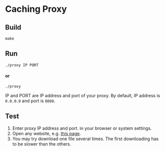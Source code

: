 # Caching Proxy

## Build
```
make
```

## Run
```
./proxy IP PORT
```
#### or
```
./proxy
```
IP and PORT are IP address and port of your proxy.
By default, IP address is `0.0.0.0` and port is `8080`.

## Test
1. Enter proxy IP address and port.
in your browser or system settings.
2. Open any website, e.g. [this page](http://ccfit.nsu.ru/~rzheutskiy/test_files/?C=N;O=A).
3. You may try download one file several times. The first downloading has to be slower than the others.